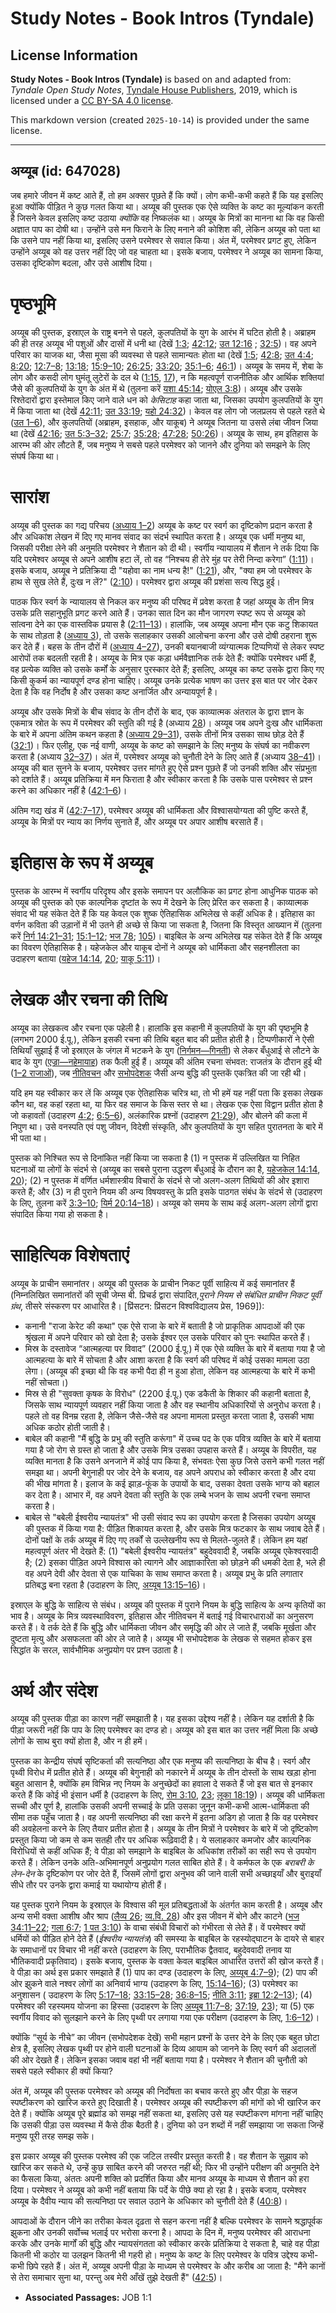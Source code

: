 # Study Notes - Book Intros (Tyndale)

## License Information

**Study Notes - Book Intros (Tyndale)** is based on and adapted from: _Tyndale Open Study Notes_, [Tyndale House Publishers](https://tyndaleopenresources.com/), 2019, which is licensed under a [CC BY-SA 4.0 license](https://creativecommons.org/licenses/by-sa/4.0/legalcode.en).

This markdown version (created `2025-10-14`) is provided under the same license.



--------------------------------

## अय्यूब (id: 647028)

जब हमारे जीवन में कष्ट आते हैं, तो हम अक्सर पूछते हैं कि क्यों। लोग कभी\-कभी कहते हैं कि यह इसलिए हुआ क्योंकि पीड़ित ने कुछ गलत किया था। अय्यूब की पुस्तक एक ऐसे व्यक्ति के कष्ट का मूल्यांकन करती है जिसने केवल इसलिए कष्ट उठाया *क्योंकि* वह निष्कलंक था। अय्यूब के मित्रों का मानना था कि वह किसी अज्ञात पाप का दोषी था। उन्होंने उसे मन फिराने के लिए मनाने की कोशिश की, लेकिन अय्यूब को पता था कि उसने पाप नहीं किया था, इसलिए उसने परमेश्‍वर से सवाल किया। अंत में, परमेश्वर प्रगट हुए, लेकिन उन्होंने अय्यूब को वह उत्तर नहीं दिए जो वह चाहता था। इसके बजाय, परमेश्वर ने अय्यूब का सामना किया, उसका दृष्टिकोण बदला, और उसे आशीष दिया।

पृष्ठभूमि
=========

अय्यूब की पुस्तक, इस्राएल के राष्ट्र बनने से पहले, कुलपतियों के युग के आरंभ में घटित होती है। अब्राहम की ही तरह अय्यूब भी पशुओं और दासों में धनी था (देखें [1:3](https://ref.ly/Job1:3); [42:12](https://ref.ly/Job42:12); [उत 12:16](https://ref.ly/Gen12:16) ; [32:5](https://ref.ly/Gen32:5))। वह अपने परिवार का याजक था, जैसा मूसा की व्यवस्था से पहले सामान्यतः होता था (देखें [1:5](https://ref.ly/Job1:5); [42:8](https://ref.ly/Job42:8); [उत 4:4](https://ref.ly/Gen4:4); [8:20](https://ref.ly/Gen8:20); [12:7–8](https://ref.ly/Gen12:7-Gen12:8); [13:18](https://ref.ly/Gen13:18); [15:9–10](https://ref.ly/Gen15:9-Gen15:10); [26:25](https://ref.ly/Gen26:25); [33:20](https://ref.ly/Gen33:20); [35:1–6](https://ref.ly/Gen35:1-Gen35:6); [46:1](https://ref.ly/Gen46:1))। अय्यूब के समय में, शेबा के लोग और कसदी लोग घुमंतू लुटेरों के दल थे ([1:15](https://ref.ly/Job1:15), [17](https://ref.ly/Job1:17)), न कि महत्वपूर्ण राजनीतिक और आर्थिक शक्तियां जैसे की कुलपतियों के युग के अंत में थे (तुलना करें [यशा 45:14](https://ref.ly/Isa45:14); [योएल 3:8](https://ref.ly/Joel3:8))। अय्यूब और उसके रिश्तेदारों द्वारा इस्तेमाल किए जाने वाले धन को *केसिटाह* कहा जाता था, जिसका उपयोग कुलपतियों के युग में किया जाता था (देखें [42:11](https://ref.ly/Job42:11); [उत 33:19](https://ref.ly/Gen33:19); [यहो 24:32](https://ref.ly/Josh24:32))। केवल वह लोग जो जलप्रलय से पहले रहते थे ([उत 1–6](https://ref.ly/Gen1:1-Gen6:22)), और कुलपतियों (अब्राहम, इसहाक, और याकूब) ने अय्यूब जितना या उससे लंबा जीवन जिया था (देखें [42:16](https://ref.ly/Job42:16); [उत 5:3–32](https://ref.ly/Gen5:3-Gen5:32); [25:7](https://ref.ly/Gen25:7); [35:28](https://ref.ly/Gen35:28); [47:28](https://ref.ly/Gen47:28); [50:26](https://ref.ly/Gen50:26))। अय्यूब के साथ, हम इतिहास के आरम्भ की ओर लौटते हैं, जब मनुष्य ने सबसे पहले परमेश्वर को जानने और दुनिया को समझने के लिए संघर्ष किया था।

सारांश
======

अय्यूब की पुस्तक का गद्य परिचय ([अध्याय 1–2](https://ref.ly/Job1:1-Job2:13)) अय्यूब के कष्ट पर स्वर्ग का दृष्टिकोण प्रदान करता है और अधिकांश लेखन में दिए गए मानव संवाद का संदर्भ स्थापित करता है। अय्यूब एक धर्मी मनुष्य था, जिसकी परीक्षा लेने की अनुमति परमेश्वर ने शैतान को दी थी। स्वर्गीय न्यायालय में शैतान ने तर्क दिया कि यदि परमेश्वर अय्यूब से अपने आशीष हटा लें, तो वह “निश्चय ही तेरे मुंह पर तेरी निन्दा करेगा” ([1:11](https://ref.ly/Job1:11))। इसके बजाय, अय्यूब ने प्रतिक्रिया दी "यहोवा का नाम धन्य है!" ([1:21](https://ref.ly/Job1:21)), और, "क्या हम जो परमेश्वर के हाथ से सुख लेते हैं, दुःख न लें?" ([2:10](https://ref.ly/Job2:10))। परमेश्वर द्वारा अय्यूब की प्रशंसा सत्य सिद्ध हुई।

पाठक फिर स्वर्ग के न्यायालय से निकल कर मनुष्य की परिषद में प्रवेश करता है जहां अय्यूब के तीन मित्र उसके प्रति सहानुभूति प्रगट करने आते हैं। उनका सात दिन का मौन जागरण स्पष्ट रूप से अय्यूब को सांत्वना देने का एक वास्तविक प्रयास है ([2:11–13](https://ref.ly/Job2:11-Job2:13))। हालांकि, जब अय्यूब अपना मौन एक कटु शिकायत के साथ तोड़ता है ([अध्याय 3](https://ref.ly/Job3:1-Job3:26)), तो उसके सलाहकार उसकी आलोचना करना और उसे दोषी ठहराना शुरू कर देते हैं। बहस के तीन दौरों में ([अध्याय 4–27](https://ref.ly/Job4:1-Job27:23)), उनकी बयानबाजी व्यंग्यात्मक टिप्पणियों से लेकर स्पष्ट आरोपों तक बदलती रहती है। अय्यूब के मित्र एक कड़ा धर्मवैज्ञानिक तर्क देते हैं: क्योंकि परमेश्वर धर्मी हैं, वह प्रत्येक व्यक्ति को उसके कर्मों के अनुसार पुरस्कार देते हैं; इसलिए, अय्यूब का कष्ट उसके द्वारा किए गए किसी कुकर्म का न्यायपूर्ण दण्ड होना चाहिए। अय्यूब उनके प्रत्येक भाषण का उत्तर इस बात पर जोर देकर देता है कि वह निर्दोष है और उसका कष्ट अनार्जित और अन्यायपूर्ण है।

अय्यूब और उसके मित्रों के बीच संवाद के तीन दौरों के बाद, एक काव्यात्मक अंतराल के द्वारा ज्ञान के एकमात्र स्रोत के रूप में परमेश्वर की स्तुति की गई है (अध्याय [28](https://ref.ly/Job28:1-Job28:28))। अय्यूब जब अपने दुःख और धार्मिकता के बारे में अपना अंतिम कथन कहता है ([अध्याय 29–31](https://ref.ly/Job29:1-Job31:40)), उसके तीनों मित्र उसका साथ छोड़ देते हैं ([32:1](https://ref.ly/Job32:1))। फिर एलीहू, एक नई वाणी, अय्यूब के कष्ट को समझाने के लिए मनुष्य के संघर्ष का नवीकरण करता है (अध्याय [32–37](https://ref.ly/Job32:1-Job37:24))। अंत में, परमेश्वर अय्यूब को चुनौती देने के लिए आते हैं (अध्याय [38–41](https://ref.ly/Job38:1-Job41:34))। अय्यूब की बात सुनने के बजाय, परमेश्वर उत्तर मांगते हुए ऐसे प्रश्न पूछते हैं जो उनकी शक्ति और संप्रभुता को दर्शाते हैं। अय्यूब प्रतिक्रिया में मन फिराता है और स्वीकार करता है कि उसके पास परमेश्वर से प्रश्न करने का अधिकार नहीं है ([42:1–6](https://ref.ly/Job42:1-Job42:6))।

अंतिम गद्य खंड में ([42:7–17](https://ref.ly/Job42:7-Job42:17)), परमेश्वर अय्यूब की धार्मिकता और विश्वासयोग्यता की पुष्टि करते हैं, अय्यूब के मित्रों पर न्याय का निर्णय सुनाते हैं, और अय्यूब पर अपार आशीष बरसाते हैं।

इतिहास के रूप में अय्यूब
========================

पुस्तक के आरम्भ में स्वर्गीय परिदृश्य और इसके समापन पर अलौकिक का प्रगट होना आधुनिक पाठक को अय्यूब की पुस्तक को एक काल्पनिक दृष्टांत के रूप में देखने के लिए प्रेरित कर सकता है। काव्यात्मक संवाद भी यह संकेत देते हैं कि यह केवल एक शुष्क ऐतिहासिक अभिलेख से कहीं अधिक है। इतिहास का वर्णन कविता की उड़ानों में भी उतने ही अच्छे से किया जा सकता है, जितना कि विस्तृत आख्यान में (तुलना करें [निर्ग 14:21–31](https://ref.ly/Exod14:21-Exod14:31); [15:1–12](https://ref.ly/Exod15:1-Exod15:12); [भज 78](https://ref.ly/Ps78:1-Ps78:72); [105](https://ref.ly/Ps105:1-Ps105:45))। बाइबिल के अन्य अभिलेख यह संकेत देते हैं कि अय्यूब का विवरण ऐतिहासिक है। यहेजकेल और याकूब दोनों ने अय्यूब को धार्मिकता और सहनशीलता का उदाहरण बताया ([यहेज 14:14](https://ref.ly/Ezek14:14), [20](https://ref.ly/Ezek14:20); [याकू 5:11](https://ref.ly/Jas5:11))।

लेखक और रचना की तिथि
====================

अय्यूब का लेखकत्व और रचना एक पहेली है। हालांकि इस कहानी में कुलपतियों के युग की पृष्ठभूमि है (लगभग 2000 ई.पू.), लेकिन इसकी रचना की तिथि बहुत बाद की प्रतीत होती है। टिप्पणीकारों ने ऐसी तिथियाँ सुझाई हैं जो इस्राएल के जंगल में भटकने के युग ([निर्गमन—गिनती](https://ref.ly/Exod1:1-Num36:13)) से लेकर बँधुआई से लौटने के बाद के युग ([एज्रा—नहेमायाह](https://ref.ly/Ezra1:1-Neh13:31)) तक फैली हुई हैं। अय्यूब की अंतिम रचना संभवत: राजतंत्र के दौरान हुई थी ([1–2 राजाओं](https://ref.ly/1Kgs1:1-2Kgs25:30)), जब [नीतिवचन](https://ref.ly/Prov1:1-Prov31:31) और [सभोपदेशक](https://ref.ly/Eccl1:1-Eccl12:14) जैसी अन्य बुद्धि की पुस्तकें एकत्रित की जा रही थी।

यदि हम यह स्वीकार कर लें कि अय्यूब एक ऐतिहासिक चरित्र था, तो भी हमें यह नहीं पता कि इसका लेखक कौन था, वह कहां रहता था, या फिर वह समाज के किस स्तर से था। लेखक एक ऐसा विद्वान प्रतीत होता है जो कहावतों (उदाहरण [4:2](https://ref.ly/Job4:2); [6:5–6](https://ref.ly/Job6:5-Job6:6)), अलंकारिक प्रश्नों (उदाहरण [21:29](https://ref.ly/Job21:29)), और बोलने की कला में निपुण था। उसे वनस्पति एवं पशु जीवन, विदेशी संस्कृति, और कुलपतियों के युग सहित पुरातनता के बारे में भी पता था।

पुस्तक को निश्चित रूप से दिनांकित नहीं किया जा सकता है (1\) न पुस्तक में उल्लिखित या निहित घटनाओं या लोगों के संदर्भ से (अय्यूब का सबसे पुराना उद्धरण बँधुआई के दौरान का है, [यहेजकेल 14:14](https://ref.ly/Ezek14:14), [20](https://ref.ly/Ezek14:20)); (2\) न पुस्तक में वर्णित धर्मशास्त्रीय विचारों के संदर्भ से जो अलग\-अलग तिथियों की ओर इशारा करते हैं; और (3\) न ही पुराने नियम की अन्य विषयवस्तु के प्रति इसके पाठगत संबंध के संदर्भ से (उदाहरण के लिए, तुलना करें [3:3–10](https://ref.ly/Job3:3-Job3:10); [यिर्म 20:14–18](https://ref.ly/Jer20:14-Jer20:18))। अय्यूब को समय के साथ कई अलग\-अलग लोगों द्वारा संपादित किया गया हो सकता है।

साहित्यिक विशेषताएं
===================

अय्यूब के प्राचीन समानांतर। अय्यूब की पुस्तक के प्राचीन निकट पूर्वी साहित्य में कई समानांतर हैं (निम्नलिखित समानांतरों की सूची जेम्स बी. प्रिचर्ड द्वारा संपादित,*पुराने नियम से संबंधित प्राचीन निकट पूर्वी ग्रंथ*, तीसरे संस्करण पर आधारित है। \[प्रिंसटन: प्रिंसटन विश्वविद्यालय प्रेस, 1969]):

* कनानी "राजा केरेट की कथा" एक ऐसे राजा के बारे में बताती है जो प्राकृतिक आपदाओं की एक श्रृंखला में अपने परिवार को खो देता है; उसके ईश्वर एल उसके परिवार को पुनः स्थापित करते हैं।
* मिस्र के दस्तावेज “आत्महत्या पर विवाद” (2000 ई.पू.) में एक ऐसे व्यक्ति के बारे में बताया गया है जो आत्महत्या के बारे में सोचता है और आशा करता है कि स्वर्ग की परिषद में कोई उसका मामला उठा लेगा। (अय्यूब की इच्छा थी कि वह कभी पैदा ही न हुआ होता, लेकिन वह आत्महत्या के बारे में कभी नहीं सोचता।)
* मिस्र से ही "सुवक्ता कृषक के विरोध" (2200 ई.पू.) एक डकैती के शिकार की कहानी बताता है, जिसके साथ न्यायपूर्ण व्यवहार नहीं किया जाता है और वह स्थानीय अधिकारियों से अनुरोध करता है। पहले तो वह विनम्र रहता है, लेकिन जैसे\-जैसे वह अपना मामला प्रस्तुत करता जाता है, उसकी भाषा अधिक कठोर होती जाती है।
* बाबेल की कहानी "मैं बुद्धि के प्रभु की स्तुति करूंगा" में उच्च पद के एक पवित्र व्यक्ति के बारे में बताया गया है जो रोग से ग्रस्त हो जाता है और उसके मित्र उसका उपहास करते हैं। अय्यूब के विपरीत, यह व्यक्ति मानता है कि उसने अनजाने में कोई पाप किया है, संभवतः ऐसा कुछ जिसे उसने कभी गलत नहीं समझा था। अपनी बेगुनाही पर जोर देने के बजाय, वह अपने अपराध को स्वीकार करता है और दया की भीख मांगता है। इलाज के कई झाड़\-फूंक के उपायों के बाद, उसका देवता उसके भाग्य को बहाल कर देता है। आभार में, वह अपने देवता की स्तुति के एक लम्बे भजन के साथ अपनी रचना समाप्त करता है।
* बाबेल से "बबेली ईश्वरीय न्यायतंत्र" भी उसी संवाद रूप का उपयोग करता है जिसका उपयोग अय्यूब की पुस्तक में किया गया है: पीड़ित शिकायत करता है, और उसके मित्र फटकार के साथ जवाब देते हैं। दोनों पक्षों के तर्क अय्यूब में दिए गए तर्कों से उल्लेखनीय रूप से मिलते\-जुलते हैं। लेकिन हम यहां महत्वपूर्ण अंतर भी देखते हैं: (1\) "बबेली ईश्वरीय न्यायतंत्र" बहुदेववादी है, जबकि अय्यूब एकेश्वरवादी है; (2\) इसका पीड़ित अपने विश्वास को त्यागने और आज्ञाकारिता को छोड़ने की धमकी देता है, भले ही वह अपने देवी और देवता से एक याचिका के साथ समाप्त करता है। अय्यूब प्रभु के प्रति लगातार प्रतिबद्ध बना रहता है (उदाहरण के लिए, [अय्यूब 13:15–16](https://ref.ly/Job13:15-Job13:16))।

इस्राएल के बुद्धि के साहित्य से संबंध। अय्यूब की पुस्तक में पुराने नियम के बुद्धि साहित्य के अन्य कृतियों का भाव है। अय्यूब के मित्र व्यवस्थाविवरण, इतिहास और नीतिवचन में बताई गई विचारधाराओं का अनुसरण करते हैं। वे तर्क देते हैं कि बुद्धि और धार्मिकता जीवन और समृद्धि की ओर ले जाते हैं, जबकि मूर्खता और दुष्टता मृत्यु और असफलता की ओर ले जाते है। अय्यूब भी सभोपदेशक के लेखक से सहमत होकर इस सिद्धांत के सरल, सार्वभौमिक अनुप्रयोग पर प्रश्न उठाता है।

अर्थ और संदेश
=============

अय्यूब की पुस्तक पीड़ा का कारण नहीं समझाती है। यह इसका उद्देश्य नहीं है। लेकिन यह दर्शाती है कि पीड़ा जरूरी नहीं कि पाप के लिए परमेश्वर का दण्ड हो। अय्यूब को इस बात का उत्तर नहीं मिला कि अच्छे लोगों के साथ बुरा क्यों होता है, और न ही हमें।

पुस्तक का केन्द्रीय संघर्ष सृष्टिकर्ता की सत्यनिष्ठा और एक मनुष्य की सत्यनिष्ठा के बीच है। स्वर्ग और पृथ्वी विरोध में प्रतीत होते हैं। अय्यूब की बेगुनाही को नकारने में अय्यूब के तीन दोस्तों के साथ खड़ा होना बहुत आसान है, क्योंकि हम विभिन्न नए नियम के अनुच्छेदों का हवाला दे सकते हैं जो इस बात से इनकार करते हैं कि कोई भी इंसान धर्मी है (उदाहरण के लिए, [रोम 3:10](https://ref.ly/Rom3:10), [23](https://ref.ly/Rom3:23); [लूका 18:19](https://ref.ly/Luke18:19))। अय्यूब की धार्मिकता सच्ची और पूर्ण है, हालांकि उसकी अपनी सच्चाई के प्रति उसका जुनून कभी\-कभी आत्म\-धार्मिकता की सीमा तक पहुँच जाता है। वह अपनी सत्यनिष्ठा की रक्षा करने में इतना अडिग हो जाता है कि वह परमेश्वर की अवहेलना करने के लिए तैयार प्रतीत होता है। अय्यूब के तीन मित्रों ने परमेश्‍वर के बारे में जो दृष्टिकोण प्रस्तुत किया जो कम से कम सतही तौर पर अधिक रूढ़िवादी है। ये सलाहकार कमजोर और काल्पनिक विरोधियों से कहीं अधिक हैं; वे पीड़ा को समझाने के बाइबिल के अधिकांश तरीकों का सही रूप से उपयोग करते हैं। लेकिन उनके अति\-अभिमानपूर्ण अनुप्रयोग गलत साबित होते हैं। वे कर्मफल के एक *बराबरी के लेन\-देन* के दृष्टिकोण पर जोर देते हैं, जिसमें लोगों द्वारा अनुभव की जाने वाली सभी अच्छाइयाँ और बुराइयाँ सीधे तौर पर उनके द्वारा कमाई या यथायोग्य होती हैं।

यह पुस्तक पुराने नियम के इस्राएल के विश्वास की मूल प्रतिबद्धताओं के अंतर्गत काम करती है। अय्यूब और अन्य सभी वक्ता आशीष और श्राप ([लैव्य 26](https://ref.ly/Lev26:1-Lev26:46); [व्य.वि. 28](https://ref.ly/Deut28:1-Deut28:68)) और इस जीवन में बोने और काटने ([भज 34:11–22](https://ref.ly/Ps34:11-Ps34:22); [गला 6:7](https://ref.ly/Gal6:7); [1 पत 3:10](https://ref.ly/1Pet3:10)) के वाचा संबंधी विचारों को गंभीरता से लेते हैं। वें परमेश्वर क्यों धर्मियों को पीड़ित होने देते हैं (*ईश्वरीय न्यायतंत्र*) की समस्या के बाइबिल के रहस्योद्घाटन के दायरे से बाहर के समाधानों पर विचार भी नहीं करते (उदाहरण के लिए, पराभौतिक द्वैतवाद, बहुदेववादी तनाव या भौतिकवादी प्रकृतिवाद)। इसके बजाय, पुस्तक के वक्ता केवल बाइबिल आधारित उत्तरों की खोज करते हैं। वे पीड़ा का अर्थ इस प्रकार समझाते हैं (1\) पाप का दण्ड (उदाहरण के लिए, [अय्यूब 4:7–9](https://ref.ly/Job4:7-Job4:9)); (2\) पाप की ओर झुकने वाले नश्वर लोगों का अनिवार्य भाग्य (उदाहरण के लिए, [15:14–16](https://ref.ly/Job15:14-Job15:16)); (3\) परमेश्वर का अनुशासन ( उदाहरण के लिए [5:17–18](https://ref.ly/Job5:17-Job5:18); [33:15–28](https://ref.ly/Job33:15-Job33:28); [36:8–15](https://ref.ly/Job36:8-Job36:15); [नीति 3:11](https://ref.ly/Prov3:11); [इब्रा 12:2–13](https://ref.ly/Heb12:2-Heb12:13)); (4\) परमेश्वर की रहस्यमय योजना का हिस्सा (उदाहरण के लिए [अय्यूब 11:7–8](https://ref.ly/Job11:7-Job11:8); [37:19](https://ref.ly/Job37:19), [23](https://ref.ly/Job37:23)); या (5\) एक स्वर्गीय विवाद को सुलझाने करने के लिए पृथ्वी पर लगाया गया एक परीक्षण (उदाहरण के लिए, [1:6–12](https://ref.ly/Job1:6-Job1:12))।

क्योंकि “सूर्य के नीचे” का जीवन (सभोपदेशक देखें) सभी महान प्रश्नों के उत्तर देने के लिए एक बहुत छोटा क्षेत्र है, इसलिए लेखक पृथ्वी पर होने वाली घटनाओं के दिव्य आयाम को जानने के लिए स्वर्ग की अदालतों की ओर देखते हैं। लेकिन इसका जवाब वहां भी नहीं बताया गया है। परमेश्वर ने शैतान की चुनौती को सबसे पहले स्वीकार ही क्यों किया?

अंत में, अय्यूब की पुस्तक परमेश्वर को अय्यूब की निर्दोषता का बचाव करते हुए और पीड़ा के सहज स्पष्टीकरण को खारिज करते हुए दिखाती है। परमेश्वर अय्यूब की स्पष्टीकरण की मांगों को भी खारिज कर देते हैं। क्योंकि अय्यूब पूरे ब्रह्मांड को समझ नहीं सकता था, इसलिए उसे यह स्पष्टीकरण मांगना नहीं चाहिए कि उसकी पीड़ा उस व्यवस्था में कैसे ठीक बैठती है। दुनिया को उन शब्दों में नहीं समझाया जा सकता जिन्हें मनुष्य पूरी तरह समझ सके।

इस प्रकार अय्यूब की पुस्तक परमेश्व की एक जटिल तस्वीर प्रस्तुत करती है। वह शैतान के सुझाव को खारिज कर सकते थे, उन्हें कुछ साबित करने की जरुरत नहीं थी; फिर भी उन्होंने परीक्षण की अनुमति देने का फैसला किया, अंततः अपनी शक्ति को प्रदर्शित किया और मानव अय्यूब के माध्यम से शैतान को हरा दिया। परमेश्वर ने अय्यूब को कभी नहीं बताया कि पर्दे के पीछे क्या हो रहा है। इसके बजाय, परमेश्वर अय्यूब के दैवीय न्याय की सत्यनिष्ठा पर सवाल उठाने के अधिकार को चुनौती देते हैं ([40:8](https://ref.ly/Job40:8))।

आपदाओं के दौरान जीने का तरीका केवल दृढ़ता से सहन करना नहीं है बल्कि परमेश्वर के सामने श्रद्धापूर्वक झुकना और उनकी सर्वोच्च भलाई पर भरोसा करना है। आपदा के दिन में, मनुष्य परमेश्वर की आराधना करके और उनके मार्गों की बुद्धि और न्यायसंगतता को स्वीकार करके प्रतिक्रिया दे सकता है, चाहे वह पीड़ा कितनी भी कठोर या उलझन कितनी भी गहरी हो। मनुष्य के कष्ट के लिए परमेश्वर के पवित्र उद्देश्य कभी\-कभी छिपे रहते हैं। अंत में, अय्यूब अपनी पीड़ा के माध्यम से परमेश्वर के और करीब आ जाता है: "मैंने कानों से तेरा समाचार सुना था, परन्तु अब मेरी आँखें तुझे देखती हैं" ([42:5](https://ref.ly/Job42:5))।

* **Associated Passages:** JOB 1:1

